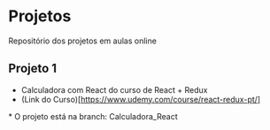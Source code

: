 # Projetos
Repositório dos projetos em aulas online

## Projeto 1
* Calculadora com React do curso de React + Redux
* (Link do Curso)[https://www.udemy.com/course/react-redux-pt/]

\* O projeto está na branch: Calculadora_React